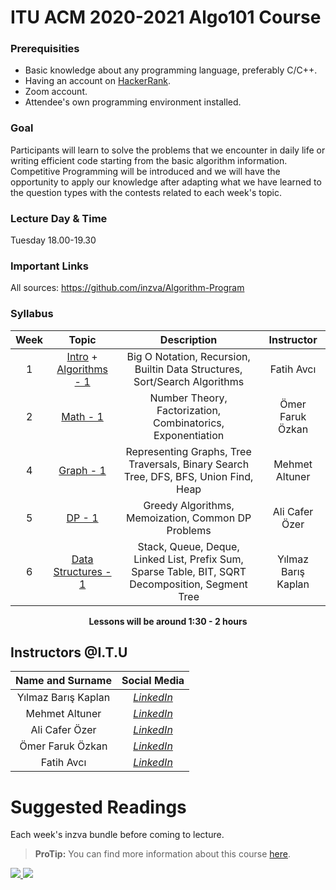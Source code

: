 
# ITU ACM 2020-2021 Algo101 Course

### Prerequisities
 - Basic knowledge about any programming language, preferably C/C++.
 - Having an account on [HackerRank](https://www.hackerrank.com/).
 - Zoom account.
 - Attendee's own programming environment installed.

### Goal

Participants will learn to solve the problems that we encounter in daily life or writing efficient code starting from the basic algorithm information. Competitive Programming will be introduced and we will have the opportunity to apply our knowledge after adapting what we have learned to the question types with the contests related to each week's topic.

### Lecture Day & Time

Tuesday 18.00-19.30

### Important Links

All sources: https://github.com/inzva/Algorithm-Program

### Syllabus

|  Week |  Topic  | Description  | Instructor |
| :------------: | :------------: | :------------: | :--------:|
| 1 | [Intro](https://github.com/inzva/Algorithm-Program/tree/master/bundles/01-intro) + [Algorithms - 1](https://github.com/inzva/Algorithm-Program/tree/master/bundles/02-algorithms-1) | Big O Notation, Recursion, Builtin Data Structures, Sort/Search Algorithms  | Fatih Avcı|
| 2  |  [Math - 1](https://github.com/inzva/Algorithm-Program/tree/master/bundles/03-math-1)  | Number Theory, Factorization, Combinatorics, Exponentiation  | Ömer Faruk Özkan|
| 4  | [Graph - 1](https://github.com/inzva/Algorithm-Program/tree/master/bundles/04-graph-1)  | Representing Graphs, Tree Traversals, Binary Search Tree, DFS, BFS, Union Find, Heap  | Mehmet Altuner |
| 5 | [DP - 1](https://github.com/inzva/Algorithm-Program/tree/master/bundles/05-dp-1)| Greedy Algorithms, Memoization, Common DP Problems | Ali Cafer Özer |
| 6 | [Data Structures - 1](https://github.com/inzva/Algorithm-Program/tree/master/bundles/06-data-structures-1)| Stack, Queue, Deque, Linked List, Prefix Sum, Sparse Table, BIT, SQRT Decomposition, Segment Tree | Yılmaz Barış Kaplan |

<p align="center"><b>Lessons will be around 1:30 - 2 hours</b></p>

## Instructors @I.T.U

| Name and Surname | Social Media |
|:--:|:--:|
| Yılmaz Barış Kaplan | [*LinkedIn*](https://www.linkedin.com/in/kaplanbar/) |
| Mehmet Altuner | [*LinkedIn*](https://www.linkedin.com/in/mehmet-altuner/) |
| Ali Cafer Özer | [*LinkedIn*](https://www.linkedin.com/in/ali-cafer-%C3%B6zer-859063147/) |
| Ömer Faruk Özkan | [*LinkedIn*](http://linkedin.com/in/%C3%B6mer-faruk-%C3%B6zkan-1941991b4) |
| Fatih Avcı | [*LinkedIn*](https://www.linkedin.com/in/avcifatih/) |


# Suggested Readings

Each week's inzva bundle before coming to lecture.

> **ProTip:** You can find more information about this course [here](https://github.com/inzva/Algorithm-Program).

<p align="left">
 <a href="//ituacm.com" target="_blank">
    <img src="https://ituacm.com/wp-content/uploads/2017/08/itu-logo.png">
  </a>
  <a href="https://inzva.com/" target="_blank">
    <img src="https://avatars0.githubusercontent.com/u/26366279?s=200&v=4">
  </a>
</p>
